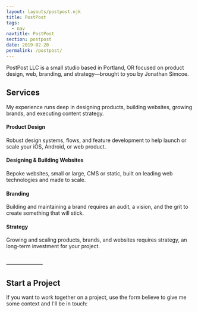 ```yaml
---
layout: layouts/postpost.njk
title: PostPost
tags:
  - nav
navtitle: PostPost
section: postpost
date: 2019-02-20
permalink: /postpost/
---
```


PostPost LLC is a small studio based in Portland, OR focused on product design, web, branding, and strategy—brought to you by Jonathan Simcoe.

## Services

My experience runs deep in designing products, building websites, growing brands, and executing content strategy.

#### Product Design
Robust design systems, flows, and feature development to help launch or scale your iOS, Android, or web product.

#### Designing & Building Websites
Bepoke websites, small or large, CMS or static, built on leading web technologies and made to scale.

#### Branding
Building and maintaining a brand requires an audit, a vision, and the grit to create something that will stick.

#### Strategy
Growing and scaling products, brands, and websites requires strategy, an long-term investment for your project.

<br>
———————

## Start a Project

If you want to work together on a project, use the form believe to give me some context and I'll be in touch: